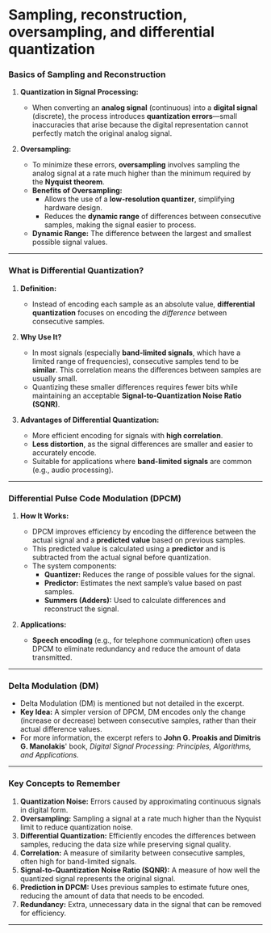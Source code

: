 # Sampling, reconstruction, oversampling, and differential quantization

### **Basics of Sampling and Reconstruction**

1. **Quantization in Signal Processing:**
   - When converting an **analog signal** (continuous) into a **digital signal** (discrete), the process introduces **quantization errors**—small inaccuracies that arise because the digital representation cannot perfectly match the original analog signal.

2. **Oversampling:**
   - To minimize these errors, **oversampling** involves sampling the analog signal at a rate much higher than the minimum required by the **Nyquist theorem**.
   - **Benefits of Oversampling:**
     - Allows the use of a **low-resolution quantizer**, simplifying hardware design.
     - Reduces the **dynamic range** of differences between consecutive samples, making the signal easier to process.
   - **Dynamic Range:** The difference between the largest and smallest possible signal values.

---

### **What is Differential Quantization?**

1. **Definition:**
   - Instead of encoding each sample as an absolute value, **differential quantization** focuses on encoding the *difference* between consecutive samples.

2. **Why Use It?**
   - In most signals (especially **band-limited signals**, which have a limited range of frequencies), consecutive samples tend to be **similar**. This correlation means the differences between samples are usually small.
   - Quantizing these smaller differences requires fewer bits while maintaining an acceptable **Signal-to-Quantization Noise Ratio (SQNR)**.

3. **Advantages of Differential Quantization:**
   - More efficient encoding for signals with **high correlation**.
   - **Less distortion**, as the signal differences are smaller and easier to accurately encode.
   - Suitable for applications where **band-limited signals** are common (e.g., audio processing).

---

### **Differential Pulse Code Modulation (DPCM)**

1. **How It Works:**
   - DPCM improves efficiency by encoding the difference between the actual signal and a **predicted value** based on previous samples.
   - This predicted value is calculated using a **predictor** and is subtracted from the actual signal before quantization.
   - The system components:
     - **Quantizer:** Reduces the range of possible values for the signal.
     - **Predictor:** Estimates the next sample’s value based on past samples.
     - **Summers (Adders):** Used to calculate differences and reconstruct the signal.

2. **Applications:**
   - **Speech encoding** (e.g., for telephone communication) often uses DPCM to eliminate redundancy and reduce the amount of data transmitted.

---

### **Delta Modulation (DM)**

- Delta Modulation (DM) is mentioned but not detailed in the excerpt.
- **Key Idea:** A simpler version of DPCM, DM encodes only the change (increase or decrease) between consecutive samples, rather than their actual difference values.
- For more information, the excerpt refers to **John G. Proakis and Dimitris G. Manolakis**' book, *Digital Signal Processing: Principles, Algorithms, and Applications.*

---

### **Key Concepts to Remember**

1. **Quantization Noise:** Errors caused by approximating continuous signals in digital form.
2. **Oversampling:** Sampling a signal at a rate much higher than the Nyquist limit to reduce quantization noise.
3. **Differential Quantization:** Efficiently encodes the differences between samples, reducing the data size while preserving signal quality.
4. **Correlation:** A measure of similarity between consecutive samples, often high for band-limited signals.
5. **Signal-to-Quantization Noise Ratio (SQNR):** A measure of how well the quantized signal represents the original signal.
6. **Prediction in DPCM:** Uses previous samples to estimate future ones, reducing the amount of data that needs to be encoded.
7. **Redundancy:** Extra, unnecessary data in the signal that can be removed for efficiency.

---
